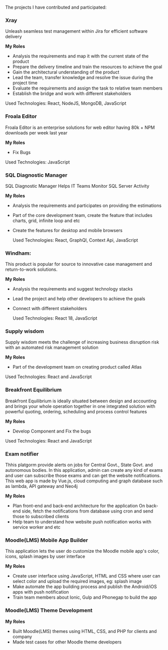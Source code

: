 The projects I have contributed and participated:
### Xray

Unleash seamless test management within Jira for efficient software delivery

**My Roles**  

- Analysis the requirements and map it with the current state of the product
- Prepare the delivery timeline and train the resources to achieve the goal
- Gain the architectural understanding of the product
- Lead the team, transfer knowledge and resolve the issue during the project time
- Evaluate the requirements and assign the task to relative team members
- Establish the bridge and work with different stakeholders
  
Used Technologies: React, NodeJS, MongoDB, JavaScript

### Froala Editor

Froala Editor is an enterprise solutions for web editor having 80k + NPM downloads per week last year

**My Roles**

- Fix Bugs

Used Technologies: JavaScript

### SQL Diagnostic Manager

SQL Diagnostic Manager Helps IT Teams Monitor SQL Server Activity

**My Roles**
- Analysis the requirements and participates on providing the estimations
- Part of the core development team, create the feature that includes charts, grid, infinite loop and etc
- Create the features for desktop and mobile browsers

  Used Technologies: React, GraphQl, Context Api, JavaScript

### Windham:

This product is popular for source to innovative case management and return-to-work solutions.

**My Roles**

- Analysis the requirements and suggest technology stacks
- Lead the project and help other developers to achieve the goals
- Connect with different stakeholders

  Used Technologies: React 18, JavaScript

### Supply wisdom

Supply wisdom meets the challenge of increasing business disruption risk with an automated risk management solution

**My Roles**

- Part of the development team on creating product called Atlas

Used Technologies: React and JavaScript

### Breakfront Equilibrium

Breakfront Equilibrium is ideally situated between design and accounting and brings your whole operation together in one integrated solution with powerful quoting, ordering, scheduling and process control features

**My Roles**

- Develop Component and Fix the bugs

Used Technologies: React and JavaScript

### Exam notifier

Thhis platgorm provide alerts on jobs for Central Govt., State Govt. and autonomous bodies. In this application, admin can create any kind of exams and user can subscribe those exams and can get the website notifications. This web app is made by Vue.js, cloud computing and graph database such as lambda, API gateway and Neo4j

**My Roles**

- Plan front-end and back-end architecture for the application
  On back-end side, fetch the notifications from database using cron and send those to subscribed clients
- Help team to understand how website push notification works with service worker and etc

### Moodle(LMS) Mobile App Builder

This application lets the user do customize the Moodle mobile app's color, icons, splash images by user interface

**My Roles**

- Create user interface using JavaScript, HTML and CSS where user can select color and upload the required images, eg: splash image
- Make automate the app building process and publish the Android/iOS apps with push notification
- Train team members about Ionic, Gulp and Phonegap to build the app

### Moodle(LMS) Theme Development

**My Roles**

- Built Moodle(LMS) themes using HTML, CSS, and PHP for clients and company
- Made test cases for other Moodle theme developers
